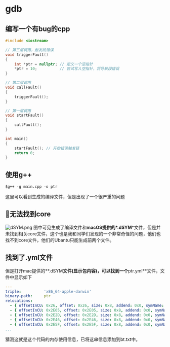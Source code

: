 # gdb

## 编写一个有bug的cpp

```cpp
#include <iostream>

// 第三层调用，触发段错误
void triggerFault()
{
    int *ptr = nullptr; // 定义一个空指针
    *ptr = 10;          // 尝试写入空指针，将导致段错误
}

// 第二层调用
void callFault()
{
    triggerFault();
}

// 第一层调用
void startFault()
{
    callFault();
}

int main()
{
    startFault(); // 开始错误触发链
    return 0;
}

```



## 使用g++

```shell
$g++ -g main.cpp -o ptr
```

这里可以看到生成的编译文件，但是出现了一个很严重的问题

## 🤔无法找到core

![dSYM.png](https://img2.imgtp.com/2024/04/20/47bFmSv7.png)
图中可见生成了编译文件和**macOS提供的*.dSYM***文件，但是并未找到相关core文件，这个也是我和同学们发现的一个非常奇怪的问题，他们也找不到core文件，他们的Ubantu只能生成前两个文件。

## 找到了.yml文件

但是打开mac提供的**.dSYM**文件(显示包内容)，可以找到一个**ptr.yml**文件，文件中显示如下

```yaml
---
triple:          'x86_64-apple-darwin'
binary-path:     ptr
relocations:
  - { offsetInCU: 0x26, offset: 0x26, size: 0x8, addend: 0x0, symName: __Z12triggerFaultv, symObjAddr: 0x0, symBinAddr: 0x100000F40, symSize: 0x20 }
  - { offsetInCU: 0x2E05, offset: 0x2E05, size: 0x8, addend: 0x0, symName: __Z12triggerFaultv, symObjAddr: 0x0, symBinAddr: 0x100000F40, symSize: 0x20 }
  - { offsetInCU: 0x2E2D, offset: 0x2E2D, size: 0x8, addend: 0x0, symName: __Z9callFaultv, symObjAddr: 0x20, symBinAddr: 0x100000F60, symSize: 0x10 }
  - { offsetInCU: 0x2E46, offset: 0x2E46, size: 0x8, addend: 0x0, symName: __Z10startFaultv, symObjAddr: 0x30, symBinAddr: 0x100000F70, symSize: 0x10 }
  - { offsetInCU: 0x2E5F, offset: 0x2E5F, size: 0x8, addend: 0x0, symName: _main, symObjAddr: 0x40, symBinAddr: 0x100000F80, symSize: 0x1C }
...
```

猜测这就是这个代码的内存使用信息，已将这串信息添加到bt.txt中。

